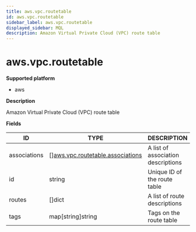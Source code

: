 ```yaml
---
title: aws.vpc.routetable
id: aws.vpc.routetable
sidebar_label: aws.vpc.routetable
displayed_sidebar: MQL
description: Amazon Virtual Private Cloud (VPC) route table
---
```


# aws.vpc.routetable

**Supported platform**

- aws

**Description**

Amazon Virtual Private Cloud (VPC) route table

**Fields**

| ID           | TYPE                                                                            | DESCRIPTION                        |
| ------------ | ------------------------------------------------------------------------------- | ---------------------------------- |
| associations | &#91;&#93;[aws.vpc.routetable.associations](aws.vpc.routetable.associations.md) | A list of association descriptions |
| id           | string                                                                          | Unique ID of the route table       |
| routes       | &#91;&#93;dict                                                                  | A list of route descriptions       |
| tags         | map[string]string                                                               | Tags on the route table            |
